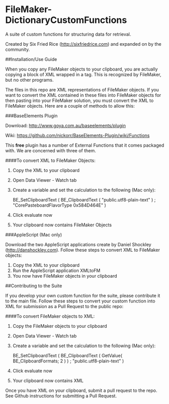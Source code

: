 FileMaker-DictionaryCustomFunctions
===================================

A suite of custom functions for structuring data for retrieval.  

Created by Six Fried Rice (http://sixfriedrice.com) and expanded on by the community.

##Installation/Use Guide

When you copy any FileMaker objects to your clipboard, you are actually copying a block of XML wrapped in a <fmxmlsnippet></fmxmlsnippet> tag.  This is recognized by FileMaker, but no other programs.

The files in this repo are XML representations of FileMaker objects.  If you want to convert the XML contained in these files into FileMaker objects for then pasting into your FileMaker solution, you must convert the XML to FileMaker objects.  Here are a couple of methods to allow this:

###BaseElements Plugin

Download: http://www.goya.com.au/baseelements/plugin

Wiki: https://github.com/nickorr/BaseElements-Plugin/wiki/Functions

This **free** plugin has a number of External Functions that it comes packaged with.  We are concerned with three of them.

####To convert XML to FileMaker Objects:

1.	Copy the XML to your clipboard
2.	Open Data Viewer - Watch tab
3.	Create a variable and set the calculation to the following (Mac only):
	
    BE_SetClipboardText ( BE_ClipboardText ( "public.utf8-plain-text" ) ; "CorePasteboardFlavorType 0x584D464E" )

4.	Click evaluate now
5.	Your clipboard now contains FileMaker Objects

###AppleScript (Mac only)

Download the two AppleScript applications create by Daniel Shockley (http://danshockley.com).  Follow these steps to convert XML to FileMaker objects:

1.	Copy the XML to your clipboard
2.	Run the AppleScript application XMLtoFM
3.	You now have FileMaker objects in your clipboard

##Contributing to the Suite

If you develop your own custom function for the suite, please contribute it to the main file.  Follow these steps to convert your custom function into XML for submission as a Pull Request to the public repo:

####To convert FileMaker objects to XML:

1.	Copy the FileMaker objects to your clipboard
2.	Open Data Viewer - Watch tab
3.	Create a variable and set the calculation to the following (Mac only):
	
    BE_SetClipboardText ( BE_ClipboardText ( GetValue( BE_ClipboardFormats; 2 ) ) ; "public.utf8-plain-text" )

4.	Click evaluate now
5.	Your clipboard now contains XML

Once you have XML on your clipboard, submit a pull request to the repo.  See Github instructions for submitting a Pull Request.